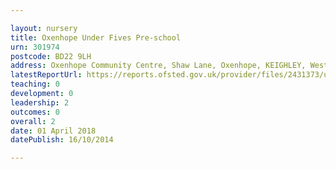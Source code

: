 ```yaml
---

layout: nursery
title: Oxenhope Under Fives Pre-school
urn: 301974
postcode: BD22 9LH
address: Oxenhope Community Centre, Shaw Lane, Oxenhope, KEIGHLEY, West Yorkshire, BD22 9LH
latestReportUrl: https://reports.ofsted.gov.uk/provider/files/2431373/urn/301974.pdf
teaching: 0
development: 0
leadership: 2
outcomes: 0
overall: 2
date: 01 April 2018 
datePublish: 16/10/2014

---
```

